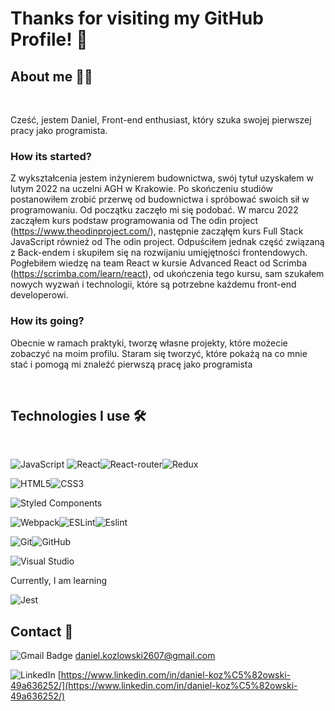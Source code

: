 # Thanks for visiting my GitHub Profile! 👋

## About me 🙋‍♂️ 
&nbsp;

Cześć, jestem Daniel, Front-end enthusiast, który szuka swojej pierwszej pracy jako programista.

### How its started? 

Z wykształcenia jestem inżynierem budownictwa, swój tytuł uzyskałem w lutym 2022 na uczelni AGH w Krakowie. Po skończeniu studiów postanowiłem zrobić przerwę od budownictwa i spróbować swoich sił w programowaniu. Od początku zaczęło mi się podobać. W marcu 2022 zacząłem kurs podstaw programowania od The odin project (https://www.theodinproject.com/), następnie zacząłęm kurs Full Stack JavaScript również od The odin project. Odpuściłem jednak część związaną z Back-endem i skupiłem się na rozwijaniu umięjętności frontendowych. Pogłebiłem wiedzę na team React w kursie Advanced React od Scrimba (https://scrimba.com/learn/react), od ukończenia tego kursu, sam szukałem nowych wyzwań i technologii, które są potrzebne każdemu front-end developerowi. 

### How its going?

Obecnie w ramach praktyki, tworzę własne projekty, które możecie zobaczyć na moim profilu. Staram się tworzyć, które pokażą na co mnie stać i pomogą mi znaleźć pierwszą pracę jako programista 
 
 &nbsp;

## Technologies I use 🛠️
&nbsp;

![JavaScript](https://img.shields.io/badge/javascript-%23323330.svg?style=for-the-badge&logo=javascript&logoColor=%23F7DF1E) ![React](https://img.shields.io/badge/react-%2320232a.svg?style=for-the-badge&logo=react&logoColor=%2361DAFB)![React-router](https://img.shields.io/badge/react--router-black?style=for-the-badge&logo=react-router&logoColor=white)![Redux](https://img.shields.io/badge/redux-%23593d88.svg?style=for-the-badge&logo=redux&logoColor=white)

![HTML5](https://img.shields.io/badge/html5-%23E34F26.svg?style=for-the-badge&logo=html5&logoColor=white)![CSS3](https://img.shields.io/badge/css3-%231572B6.svg?style=for-the-badge&logo=css3&logoColor=white)

![Styled Components](https://img.shields.io/badge/styled--components-DB7093?style=for-the-badge&logo=styled-components&logoColor=white)

![Webpack](https://img.shields.io/badge/webpack-%238DD6F9.svg?style=for-the-badge&logo=webpack&logoColor=black)![ESLint](https://img.shields.io/badge/ESLint-4B3263?style=for-the-badge&logo=eslint&logoColor=white)![Eslint](https://img.shields.io/badge/-Prettier-black?style=for-the-badge&logo=Prettier&logoColor=white)

![Git](https://img.shields.io/badge/git-%23F05033.svg?style=for-the-badge&logo=git&logoColor=white)![GitHub](https://img.shields.io/badge/github-%23121011.svg?style=for-the-badge&logo=github&logoColor=white)

![Visual Studio](https://img.shields.io/badge/Visual%20Studio-5C2D91.svg?style=for-the-badge&logo=visual-studio&logoColor=white)

Currently, I am learning 

![Jest](https://img.shields.io/badge/-jest-%23C21325?style=for-the-badge&logo=jest&logoColor=white)

## Contact 💬

![Gmail Badge](https://img.shields.io/badge/-Gmail-c14438?style=for-the-badge&logo=Gmail&logoColor=white)    daniel.kozlowski2607@gmail.com

![LinkedIn](https://img.shields.io/badge/-LinkedIn-blue?style=for-the-badge&logo=Linkedin&logoColor=white)   [https://www.linkedin.com/in/daniel-koz%C5%82owski-49a636252/](https://www.linkedin.com/in/daniel-koz%C5%82owski-49a636252/)

